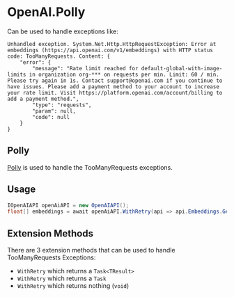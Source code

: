 # OpenAI.Polly
Can be used to handle exceptions like:

``` plaintext
Unhandled exception. System.Net.Http.HttpRequestException: Error at embeddings (https://api.openai.com/v1/embeddings) with HTTP status code: TooManyRequests. Content: {
    "error": {
        "message": "Rate limit reached for default-global-with-image-limits in organization org-*** on requests per min. Limit: 60 / min. Please try again in 1s. Contact support@openai.com if you continue to have issues. Please add a payment method to your account to increase your rate limit. Visit https://platform.openai.com/account/billing to add a payment method.",
        "type": "requests",
        "param": null,
        "code": null
    }
}
```

## Polly
[Polly](https://github.com/App-vNext/Polly) is used to handle the TooManyRequests exceptions.

## Usage
```csharp
IOpenAIAPI openAiAPI = new OpenAIAPI();
float[] embeddings = await openAiAPI.WithRetry(api => api.Embeddings.GetEmbeddingsAsync("What is a cat?"));
```

## Extension Methods
There are 3 extension methods that can be used to handle TooManyRequests Exceptions:
- `WithRetry` which returns a `Task<TResult>`
- `WithRetry` which returns a `Task`
- `WithRetry` which returns nothing (`void`)
